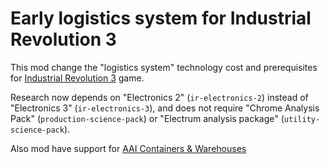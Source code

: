 # Early logistics system for Industrial Revolution 3

This mod change the "logistics system" technology cost and prerequisites for [Industrial Revolution 3](https://mods.factorio.com/mod/IndustrialRevolution3) game.

Research now depends on "Electronics 2" (`ir-electronics-2`) instead of "Electronics 3" (`ir-electronics-3`), and does not require "Chrome Analysis Pack" (`production-science-pack`) or "Electrum analysis package" (`utility-science-pack`).

Also mod have support  for [AAI Containers & Warehouses](https://mods.factorio.com/mod/aai-containers)